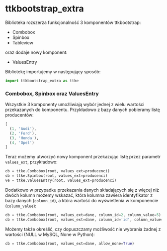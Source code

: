 # ttkbootstrap_extra

Biblioteka rozszerza funkcjonalność 3 komponentów ttkbootstrap:
- Combobox
- Spinbox
- Tableview

oraz dodaje nowy komponent:
- ValuesEntry

Bibliotekę importujemy w następujący sposób:
```python
import ttkbootstrap_extra as ttke
```

### Combobox, Spinbox oraz ValuesEntry
Wszystkie 3 komponenty umożliwiają wybór jednej z wielu wartości przekazanych do komponentu. Przykładowo z bazy danych pobieramy listę producentów:
```python
[
  (1, 'Audi'),
  (2, 'Ford'),
  (3, 'Honda'),
  (4, 'Opel')
]
```
Teraz możemy utworzyć nowy komponent przekazując listę przez parametr `values_ext`, przykładowo:
```python
cb = ttke.Combobox(root, values_ext=producenci)
sb = ttke.Spinbox(root, values_ext=producenci)
ve = ttke.ValuesEntry(root, values_ext=producenci)
```
Dodatkowo w przypadku przekazania danych składających się z więcej niż dwóch kolumn możemy wskazać, która kolumna zawiera identyfikator z bazy danych (`column_id`), a która wartość do wyświetlenia w komponencie (`column_value`):
```python
cb = ttke.Combobox(root, values_ext=dane, column_id=2, column_value=5) # dla wartości w mysql cursor dictionary=False oraz named_tuple=False 
cb = ttke.Combobox(root, values_ext=dane, column_id='id', column_value='nazwa') # dla wartości w mysql cursor dictionary=True lub named_tuple=True 
```
Możemy także określić, czy dopuszczamy możliwość nie wybrania żadnej z wartości (NULL w MySQL, None w Python):
```python
cb = ttke.Combobox(root, values_ext=dane, allow_none=True)
```
